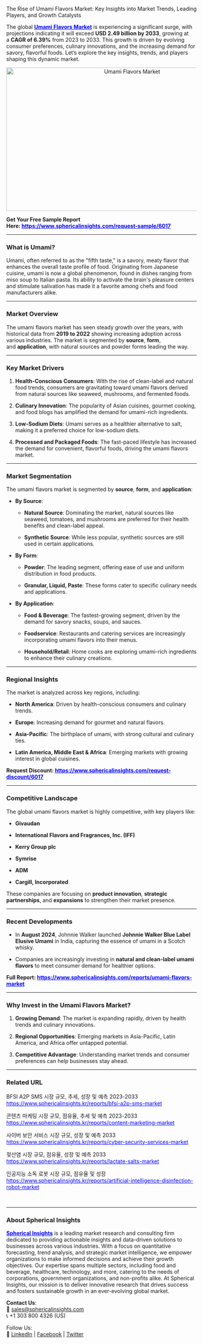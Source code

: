 The Rise of Umami Flavors Market: Key Insights into Market Trends, Leading Players, and Growth Catalysts
<p>The global <span style="color: #0000ff;"><strong><a style="color: #0000ff;" href="https://www.sphericalinsights.com/reports/umami-flavors-market" target="_blank">Umami Flavors Market</a></strong></span>&nbsp;is experiencing a significant surge, with projections indicating it will exceed&nbsp;<strong>USD 2.49 billion by 2033</strong>, growing at a&nbsp;<strong>CAGR of 6.39%</strong>&nbsp;from 2023 to 2033. This growth is driven by evolving consumer preferences, culinary innovations, and the increasing demand for savory, flavorful foods. Let&rsquo;s explore the key insights, trends, and players shaping this dynamic market.</p>
<p style="text-align: center;"><img src="https://www.sphericalinsights.com/images/rd/global-umami-flavors-market.png" alt="Umami Flavors Market" width="650" height="379" /></p>
<p><strong>Get Your Free Sample Report Here:&nbsp;<span style="color: #0000ff;"><a style="color: #0000ff;" href="https://www.sphericalinsights.com/request-sample/6017" target="_blank">https://www.sphericalinsights.com/request-sample/6017</a></span></strong></p>
<hr />
<h3><strong>What is Umami?</strong></h3>
<p>Umami, often referred to as the "fifth taste," is a savory, meaty flavor that enhances the overall taste profile of food. Originating from Japanese cuisine, umami is now a global phenomenon, found in dishes ranging from miso soup to Italian pasta. Its ability to activate the brain's pleasure centers and stimulate salivation has made it a favorite among chefs and food manufacturers alike.</p>
<hr />
<h3><strong>Market Overview</strong></h3>
<p>The umami flavors market has seen steady growth over the years, with historical data from&nbsp;<strong>2019 to 2022</strong>&nbsp;showing increasing adoption across various industries. The market is segmented by&nbsp;<strong>source</strong>,&nbsp;<strong>form</strong>, and&nbsp;<strong>application</strong>, with natural sources and powder forms leading the way.</p>
<hr />
<h3><strong>Key Market Drivers</strong></h3>
<ol start="1">
<li>
<p><strong>Health-Conscious Consumers</strong>: With the rise of clean-label and natural food trends, consumers are gravitating toward umami flavors derived from natural sources like seaweed, mushrooms, and fermented foods.</p>
</li>
<li>
<p><strong>Culinary Innovation</strong>: The popularity of Asian cuisines, gourmet cooking, and food blogs has amplified the demand for umami-rich ingredients.</p>
</li>
<li>
<p><strong>Low-Sodium Diets</strong>: Umami serves as a healthier alternative to salt, making it a preferred choice for low-sodium diets.</p>
</li>
<li>
<p><strong>Processed and Packaged Foods</strong>: The fast-paced lifestyle has increased the demand for convenient, flavorful foods, driving the umami flavors market.</p>
</li>
</ol>
<hr />
<h3><strong>Market Segmentation</strong></h3>
<p>The umami flavors market is segmented by&nbsp;<strong>source</strong>,&nbsp;<strong>form</strong>, and&nbsp;<strong>application</strong>:</p>
<ul>
<li>
<p><strong>By Source</strong>:</p>
<ul>
<li>
<p><strong>Natural Source</strong>: Dominating the market, natural sources like seaweed, tomatoes, and mushrooms are preferred for their health benefits and clean-label appeal.</p>
</li>
<li>
<p><strong>Synthetic Source</strong>: While less popular, synthetic sources are still used in certain applications.</p>
</li>
</ul>
</li>
<li>
<p><strong>By Form</strong>:</p>
<ul>
<li>
<p><strong>Powder</strong>: The leading segment, offering ease of use and uniform distribution in food products.</p>
</li>
<li>
<p><strong>Granular, Liquid, Paste</strong>: These forms cater to specific culinary needs and applications.</p>
</li>
</ul>
</li>
<li>
<p><strong>By Application</strong>:</p>
<ul>
<li>
<p><strong>Food &amp; Beverage</strong>: The fastest-growing segment, driven by the demand for savory snacks, soups, and sauces.</p>
</li>
<li>
<p><strong>Foodservice</strong>: Restaurants and catering services are increasingly incorporating umami flavors into their menus.</p>
</li>
<li>
<p><strong>Household/Retail</strong>: Home cooks are exploring umami-rich ingredients to enhance their culinary creations.</p>
</li>
</ul>
</li>
</ul>
<hr />
<h3><strong>Regional Insights</strong></h3>
<p>The market is analyzed across key regions, including:</p>
<ul>
<li>
<p><strong>North America</strong>: Driven by health-conscious consumers and culinary trends.</p>
</li>
<li>
<p><strong>Europe</strong>: Increasing demand for gourmet and natural flavors.</p>
</li>
<li>
<p><strong>Asia-Pacific</strong>: The birthplace of umami, with strong cultural and culinary ties.</p>
</li>
<li>
<p><strong>Latin America, Middle East &amp; Africa</strong>: Emerging markets with growing interest in global cuisines.</p>
</li>
</ul>
<p><strong>Request Discount:&nbsp;<span style="color: #0000ff;"><a style="color: #0000ff;" href="https://www.sphericalinsights.com/request-discount/6017" target="_blank" rel="noreferrer">https://www.sphericalinsights.com/request-discount/6017</a></span></strong></p>
<hr />
<h3><strong>Competitive Landscape</strong></h3>
<p>The global umami flavors market is highly competitive, with key players like:</p>
<ul>
<li>
<p><strong>Givaudan</strong></p>
</li>
<li>
<p><strong>International Flavors and Fragrances, Inc. (IFF)</strong></p>
</li>
<li>
<p><strong>Kerry Group plc</strong></p>
</li>
<li>
<p><strong>Symrise</strong></p>
</li>
<li>
<p><strong>ADM</strong></p>
</li>
<li>
<p><strong>Cargill, Incorporated</strong></p>
</li>
</ul>
<p>These companies are focusing on&nbsp;<strong>product innovation</strong>,&nbsp;<strong>strategic partnerships</strong>, and&nbsp;<strong>expansions</strong>&nbsp;to strengthen their market presence.</p>
<hr />
<h3><strong>Recent Developments</strong></h3>
<ul>
<li>
<p>In&nbsp;<strong>August 2024</strong>, Johnnie Walker launched&nbsp;<strong>Johnnie Walker Blue Label Elusive Umami</strong>&nbsp;in India, capturing the essence of umami in a Scotch whisky.</p>
</li>
<li>
<p>Companies are increasingly investing in&nbsp;<strong>natural and clean-label umami flavors</strong>&nbsp;to meet consumer demand for healthier options.</p>
</li>
</ul>
<p><strong>Full Report:&nbsp;<span style="color: #0000ff;"><a style="color: #0000ff;" href="https://www.sphericalinsights.com/reports/umami-flavors-market" target="_blank">https://www.sphericalinsights.com/reports/umami-flavors-market</a></span></strong></p>
<hr />
<h3><strong>Why Invest in the Umami Flavors Market?</strong></h3>
<ol start="1">
<li>
<p><strong>Growing Demand</strong>: The market is expanding rapidly, driven by health trends and culinary innovations.</p>
</li>
<li>
<p><strong>Regional Opportunities</strong>: Emerging markets in Asia-Pacific, Latin America, and Africa offer untapped potential.</p>
</li>
<li>
<p><strong>Competitive Advantage</strong>: Understanding market trends and consumer preferences can help businesses stay ahead.</p>
</li>
</ol>
<hr />
<h3><strong>Related URL</strong></h3>
<p>BFSI A2P SMS 시장 규모, 추세, 성장 및 예측 2023-2033<br /><span style="color: #0000ff;"><a style="color: #0000ff;" href="https://www.sphericalinsights.kr/reports/bfsi-a2p-sms-market">https://www.sphericalinsights.kr/reports/bfsi-a2p-sms-market</a>&nbsp;</span></p>
<p>콘텐츠 마케팅 시장 규모, 점유율, 추세 및 예측 2023-2033<br /><span style="color: #0000ff;"><a style="color: #0000ff;" href="https://www.sphericalinsights.kr/reports/content-marketing-market">https://www.sphericalinsights.kr/reports/content-marketing-market</a>&nbsp;</span></p>
<p>사이버 보안 서비스 시장 규모, 성장 및 예측 2033<br /><span style="color: #0000ff;"><a style="color: #0000ff;" href="https://www.sphericalinsights.kr/reports/cyber-security-services-market">https://www.sphericalinsights.kr/reports/cyber-security-services-market</a>&nbsp;</span></p>
<p>젖산염 시장 규모, 점유율, 성장 및 예측 2033<br /><span style="color: #0000ff;"><a style="color: #0000ff;" href="https://www.sphericalinsights.kr/reports/lactate-salts-market">https://www.sphericalinsights.kr/reports/lactate-salts-market</a>&nbsp;</span></p>
<p>인공지능 소독 로봇 시장 규모, 점유율 및 성장<br /><span style="color: #0000ff;"><a style="color: #0000ff;" href="https://www.sphericalinsights.kr/reports/artificial-intelligence-disinfection-robot-market">https://www.sphericalinsights.kr/reports/artificial-intelligence-disinfection-robot-market</a>&nbsp;</span></p>
<p>&nbsp;</p>
<hr />
<h3><strong>About Spherical Insights</strong></h3>
<p><span style="color: #0000ff;"><strong><a style="color: #0000ff;" href="https://www.sphericalinsights.com" target="_blank">Spherical Insights</a></strong></span> is a leading market research and consulting firm dedicated to providing actionable insights and data-driven solutions to businesses across various industries. With a focus on quantitative forecasting, trend analysis, and strategic market intelligence, we empower organizations to make informed decisions and achieve their growth objectives. Our expertise spans multiple sectors, including food and beverage, healthcare, technology, and more, catering to the needs of corporations, government organizations, and non-profits alike. At Spherical Insights, our mission is to deliver innovative research that drives success and fosters sustainable growth in an ever-evolving global market.</p>
<p><strong>Contact Us</strong>:<br />📧&nbsp;<a href="mailto:sales@sphericalinsights.com" target="_blank" rel="noreferrer">sales@sphericalinsights.com</a><br />📞 +1 303 800 4326 (US)</p>
<p>Follow Us:<br />🔗 <a href="https://www.linkedin.com/company/spherical-insight/"><u>LinkedIn</u></a>&nbsp;|&nbsp;<a href="https://www.facebook.com/sphericalinsights22"><u>Facebook</u></a>&nbsp;|&nbsp;<a href="https://twitter.com/SInsights_US"><u>Twitter</u></a></p>

